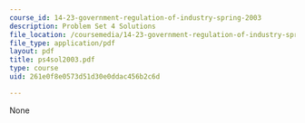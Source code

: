 ```yaml
---
course_id: 14-23-government-regulation-of-industry-spring-2003
description: Problem Set 4 Solutions
file_location: /coursemedia/14-23-government-regulation-of-industry-spring-2003/261e0f8e0573d51d30e0ddac456b2c6d_ps4sol2003.pdf
file_type: application/pdf
layout: pdf
title: ps4sol2003.pdf
type: course
uid: 261e0f8e0573d51d30e0ddac456b2c6d

---
```

None